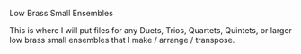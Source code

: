 Low Brass Small Ensembles

This is where I will put files for any Duets, Trios, Quartets, Quintets, or larger low brass small ensembles that I make / arrange / transpose.
